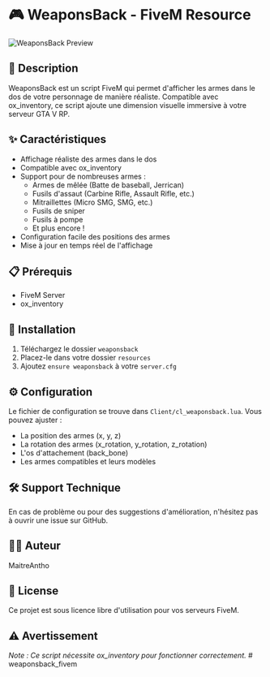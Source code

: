 # 🎮 WeaponsBack - FiveM Resource

![WeaponsBack Preview](https://cdn.discordapp.com/attachments/1312915163569062030/1348134441800831059/image.png?ex=67ce5b8a&is=67cd0a0a&hm=35776432a587ad77a4f06b318cf5ff1afabba7bcc9967c62380bffa14af31fa1&)

## 📝 Description
WeaponsBack est un script FiveM qui permet d'afficher les armes dans le dos de votre personnage de manière réaliste. Compatible avec ox_inventory, ce script ajoute une dimension visuelle immersive à votre serveur GTA V RP.

## ✨ Caractéristiques
- Affichage réaliste des armes dans le dos
- Compatible avec ox_inventory
- Support pour de nombreuses armes :
  - Armes de mêlée (Batte de baseball, Jerrican)
  - Fusils d'assaut (Carbine Rifle, Assault Rifle, etc.)
  - Mitraillettes (Micro SMG, SMG, etc.)
  - Fusils de sniper
  - Fusils à pompe
  - Et plus encore !
- Configuration facile des positions des armes
- Mise à jour en temps réel de l'affichage

## 📋 Prérequis
- FiveM Server
- ox_inventory

## 🚀 Installation
1. Téléchargez le dossier `weaponsback`
2. Placez-le dans votre dossier `resources`
3. Ajoutez `ensure weaponsback` à votre `server.cfg`

## ⚙️ Configuration
Le fichier de configuration se trouve dans `Client/cl_weaponsback.lua`. Vous pouvez ajuster :
- La position des armes (x, y, z)
- La rotation des armes (x_rotation, y_rotation, z_rotation)
- L'os d'attachement (back_bone)
- Les armes compatibles et leurs modèles

## 🛠️ Support Technique
En cas de problème ou pour des suggestions d'amélioration, n'hésitez pas à ouvrir une issue sur GitHub.

## 👨‍💻 Auteur
MaitreAntho

## 📜 License
Ce projet est sous licence libre d'utilisation pour vos serveurs FiveM.

## ⚠️ Avertissement
*Note : Ce script nécessite ox_inventory pour fonctionner correctement.*
#   w e a p o n s b a c k _ f i v e m 
 
 